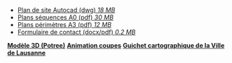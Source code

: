 - [Plan de site Autocad (dwg) *18 MB*](../documents/Autocad_LJ24.zip)
- [Plans séquences A0 (pdf)  *30 MB*](../documents/Plans_A0_Sequences_LJ24_(pdf).zip)
- [Plans périmètres A3 (pdf)  *12 MB*](../documents/Plans_A3_Perimetres_LJ24_(pdf).zip)
- [Formulaire de contact (docx/pdf)  *0.2 MB*](../documents/Formulaire_de_contact-Contact_form_LJ24.zip)

**[Modèle 3D (Potree)](../../potree/)**
**[Animation coupes](../../documents/scroll/)**
**[Guichet cartographique de la Ville de Lausanne](https://map.lausanne.ch/)**

<!-- ## Vidéos  
**[Natacha Litzistorf](https://vimeo.com/767195349/3d8cddd684)**
**[Pierre-Antoine Hildbrand](https://vimeo.com/767195448/0e0ff66300)**
**[Klaus Holzhausen](https://vimeo.com/767195198/d69e7ccd0b)**
**[Joëlle Neuenschwander Feihl](https://vimeo.com/767195056/c12929fef0)**
**[Luca Rossi](https://vimeo.com/767195262/51f56eed9e)**
**[Silvia Oppliger](https://vimeo.com/767195472/29d2b2f8f5)**
**[Caroline Chausson](https://vimeo.com/767194926/a332b22162)**
**[Caroline Barneaud](https://vimeo.com/767194885/62c2af680c)**
**[Paola Viganò](https://vimeo.com/767195391/59511aa601)**
**[Brice Ribe+Kilian Brügger](https://vimeo.com/767195130/4af93d5eb8)**
**[Fanny Falconnet](https://vimeo.com/767195008/5fff5b5f4e)**
**[Esteban Rosales](https://vimeo.com/767194962/9acb8e6be)**
 -->


<!-- **[LJ24_itw_Natacha Litzistorf (08:22min)](https://vimeo.com/767195349/3d8cddd684)**
**[LJ24_itw_Pierre-Antoine Hildbrand (07:30min)](https://vimeo.com/767195448/0e0ff66300)**
**[LJ24_itw_Klaus Holzhausen (15:09min)](https://vimeo.com/767195198/d69e7ccd0b)**
**[LJ24_itw_Joëlle Neuenschwander Feihl (20:56min)](https://vimeo.com/767195056/c12929fef0)**
**[LJ24_itw_Luca Rossi (23:54min)](https://vimeo.com/767195262/51f56eed9e)**
**[LJ24_itw_Silvia Oppliger (12:47min)](https://vimeo.com/767195472/29d2b2f8f5)**
**[LJ24_itw_Caroline Chausson (06:34min)](https://vimeo.com/767194926/a332b22162)**
**[LJ24_itw_Caroline Barneaud (11:59min)](https://vimeo.com/767194885/62c2af680c)**
**[LJ24_itw_Paola Viganò (18:24min)](https://vimeo.com/767195391/59511aa601)**
**[LJ24_itw_Brice Ribe+Kilian Brügger (18:22min)](https://vimeo.com/767195130/4af93d5eb8)**
**[LJ24_itw_Fanny Falconnet (19:22min)](https://vimeo.com/767195008/5fff5b5f4e)**
**[LJ24_itw_Esteban Rosales (14:45min)](https://vimeo.com/767194962/9acb8e6be)** -->